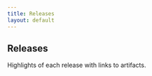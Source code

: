 ```yaml
---
title: Releases
layout: default
---
```

## Releases
Highlights of each release with links to artifacts.
